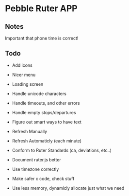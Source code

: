 # Pebble Ruter APP

## Notes
Important that phone time is correct!

## Todo
* Add icons
* Nicer menu

* Loading screen

* Handle unicode characters

* Handle timeouts, and other errors

* Handle empty stops/departures

* Figure out smart ways to have text

* Refresh Manually
* Refresh Automaticly (each minute)

* Conform to Ruter Standards (ca, deviations, etc..)

* Document ruter.js better

* Use timezone correctly

* Make safer c code, check stuff

* Use less memory, dynamicly allocate just what we need